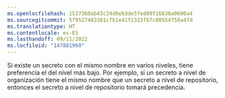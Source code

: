 ```yaml
---
ms.openlocfilehash: 1537360ab43c24d0eb3de5fed89f16630a0690a4
ms.sourcegitcommit: 5f9527483381cfb1e41f2322f67c80554750a47d
ms.translationtype: HT
ms.contentlocale: es-ES
ms.lasthandoff: 09/11/2022
ms.locfileid: "147881960"
---
```

Si existe un secreto con el mismo nombre en varios niveles, tiene preferencia el del nivel más bajo. Por ejemplo, si un secreto a nivel de organización tiene el mismo nombre que un secreto a nivel de repositorio, entonces el secreto a nivel de repositorio tomará precedencia.
